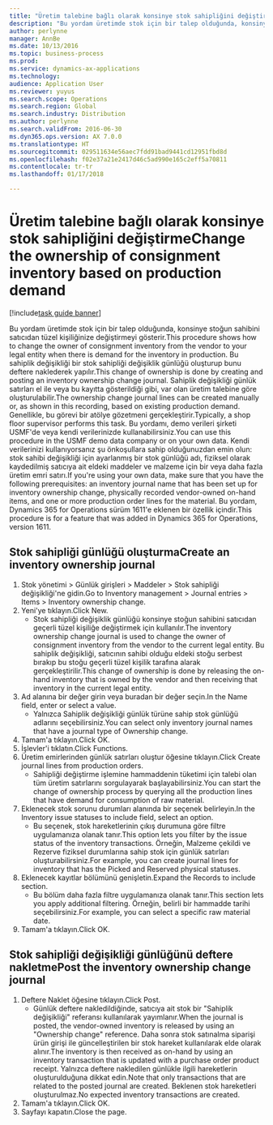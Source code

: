 ```yaml
---
title: "Üretim talebine bağlı olarak konsinye stok sahipliğini değiştirme"
description: "Bu yordam üretimde stok için bir talep olduğunda, konsinye stoğun sahibini satıcıdan tüzel kişiliğinize değiştirmeyi gösterir."
author: perlynne
manager: AnnBe
ms.date: 10/13/2016
ms.topic: business-process
ms.prod: 
ms.service: dynamics-ax-applications
ms.technology: 
audience: Application User
ms.reviewer: yuyus
ms.search.scope: Operations
ms.search.region: Global
ms.search.industry: Distribution
ms.author: perlynne
ms.search.validFrom: 2016-06-30
ms.dyn365.ops.version: AX 7.0.0
ms.translationtype: HT
ms.sourcegitcommit: 029511634e56aec7fdd91bad9441cd12951fbd8d
ms.openlocfilehash: f02e37a21e2417d46c5ad990e165c2eff5a70811
ms.contentlocale: tr-tr
ms.lasthandoff: 01/17/2018

---
```

# <a name="change-the-ownership-of-consignment-inventory-based-on-production-demand"></a><span data-ttu-id="72a98-103">Üretim talebine bağlı olarak konsinye stok sahipliğini değiştirme</span><span class="sxs-lookup"><span data-stu-id="72a98-103">Change the ownership of consignment inventory based on production demand</span></span>

[!include[task guide banner](../../includes/task-guide-banner.md)]

<span data-ttu-id="72a98-104">Bu yordam üretimde stok için bir talep olduğunda, konsinye stoğun sahibini satıcıdan tüzel kişiliğinize değiştirmeyi gösterir.</span><span class="sxs-lookup"><span data-stu-id="72a98-104">This procedure shows how to change the owner of consignment inventory from the vendor to your legal entity when there is demand for the inventory in production.</span></span> <span data-ttu-id="72a98-105">Bu sahiplik değişikliği bir stok sahipliği değişiklik günlüğü oluşturup bunu deftere naklederek yapılır.</span><span class="sxs-lookup"><span data-stu-id="72a98-105">This change of ownership is done by creating and posting an inventory ownership change journal.</span></span> <span data-ttu-id="72a98-106">Sahiplik değişikliği günlük satırları el ile veya bu kayıtta gösterildiği gibi, var olan üretim talebine göre oluşturulabilir.</span><span class="sxs-lookup"><span data-stu-id="72a98-106">The ownership change journal lines can be created manually or, as shown in this recording, based on existing production demand.</span></span> <span data-ttu-id="72a98-107">Genellikle, bu görevi bir atölye gözetmeni gerçekleştirir.</span><span class="sxs-lookup"><span data-stu-id="72a98-107">Typically, a shop floor supervisor performs this task.</span></span> <span data-ttu-id="72a98-108">Bu yordamı, demo verileri şirketi USMF'de veya kendi verilerinizde kullanabilirsiniz.</span><span class="sxs-lookup"><span data-stu-id="72a98-108">You can use this procedure in the USMF demo data company or on your own data.</span></span> <span data-ttu-id="72a98-109">Kendi verilerinizi kullanıyorsanız şu önkoşullara sahip olduğunuzdan emin olun: stok sahibi değişikliği için ayarlanmış bir stok günlüğü adı, fiziksel olarak kaydedilmiş satıcıya ait eldeki maddeler ve malzeme için bir veya daha fazla üretim emri satırı.</span><span class="sxs-lookup"><span data-stu-id="72a98-109">If you're using your own data, make sure that you have the following prerequisites: an inventory journal name that has been set up for inventory ownership change, physically recorded vendor-owned on-hand items, and one or more production order lines for the material.</span></span> <span data-ttu-id="72a98-110">Bu yordam, Dynamics 365 for Operations sürüm 1611'e eklenen bir özellik içindir.</span><span class="sxs-lookup"><span data-stu-id="72a98-110">This procedure is for a feature that was added in Dynamics 365 for Operations, version 1611.</span></span>


## <a name="create-an-inventory-ownership-journal"></a><span data-ttu-id="72a98-111">Stok sahipliği günlüğü oluşturma</span><span class="sxs-lookup"><span data-stu-id="72a98-111">Create an inventory ownership journal</span></span>
1. <span data-ttu-id="72a98-112">Stok yönetimi > Günlük girişleri > Maddeler > Stok sahipliği değişikliği'ne gidin.</span><span class="sxs-lookup"><span data-stu-id="72a98-112">Go to Inventory management > Journal entries > Items > Inventory ownership change.</span></span>
2. <span data-ttu-id="72a98-113">Yeni'ye tıklayın.</span><span class="sxs-lookup"><span data-stu-id="72a98-113">Click New.</span></span>
    * <span data-ttu-id="72a98-114">Stok sahipliği değişiklik günlüğü konsinye stoğun sahibini satıcıdan geçerli tüzel kişiliğe değiştirmek için kullanılır.</span><span class="sxs-lookup"><span data-stu-id="72a98-114">The inventory ownership change journal is used to change the owner of consignment inventory from the vendor to the current legal entity.</span></span> <span data-ttu-id="72a98-115">Bu sahiplik değişikliği, satıcının sahibi olduğu eldeki stoğu serbest bırakıp bu stoğu geçerli tüzel kişilik tarafına alarak gerçekleştirilir.</span><span class="sxs-lookup"><span data-stu-id="72a98-115">This change of ownership is done by releasing the on-hand inventory that is owned by the vendor and then receiving that inventory in the current legal entity.</span></span>  
3. <span data-ttu-id="72a98-116">Ad alanına bir değer girin veya buradan bir değer seçin.</span><span class="sxs-lookup"><span data-stu-id="72a98-116">In the Name field, enter or select a value.</span></span>
    * <span data-ttu-id="72a98-117">Yalnızca Sahiplik değişikliği günlük türüne sahip stok günlüğü adlarını seçebilirsiniz.</span><span class="sxs-lookup"><span data-stu-id="72a98-117">You can select only inventory journal names that have a journal type of Ownership change.</span></span>  
4. <span data-ttu-id="72a98-118">Tamam'a tıklayın.</span><span class="sxs-lookup"><span data-stu-id="72a98-118">Click OK.</span></span>
5. <span data-ttu-id="72a98-119">İşlevler'i tıklatın.</span><span class="sxs-lookup"><span data-stu-id="72a98-119">Click Functions.</span></span>
6. <span data-ttu-id="72a98-120">Üretim emirlerinden günlük satırları oluştur öğesine tıklayın.</span><span class="sxs-lookup"><span data-stu-id="72a98-120">Click Create journal lines from production orders.</span></span>
    * <span data-ttu-id="72a98-121">Sahipliği değiştirme işlemine hammaddenin tüketimi için talebi olan tüm üretim satırlarını sorgulayarak başlayabilirsiniz.</span><span class="sxs-lookup"><span data-stu-id="72a98-121">You can start the change of ownership process by querying all the production lines that have demand for consumption of raw material.</span></span>  
7. <span data-ttu-id="72a98-122">Eklenecek stok sorunu durumları alanında bir seçenek belirleyin.</span><span class="sxs-lookup"><span data-stu-id="72a98-122">In the Inventory issue statuses to include field, select an option.</span></span>
    * <span data-ttu-id="72a98-123">Bu seçenek, stok hareketlerinin çıkış durumuna göre filtre uygulamanıza olanak tanır.</span><span class="sxs-lookup"><span data-stu-id="72a98-123">This option lets you filter by the issue status of the inventory transactions.</span></span> <span data-ttu-id="72a98-124">Örneğin, Malzeme çekildi ve Rezerve fiziksel durumlarına sahip stok için günlük satırları oluşturabilirsiniz.</span><span class="sxs-lookup"><span data-stu-id="72a98-124">For example, you can create journal lines for inventory that has the Picked and Reserved physical statuses.</span></span>  
8. <span data-ttu-id="72a98-125">Eklenecek kayıtlar bölümünü genişletin.</span><span class="sxs-lookup"><span data-stu-id="72a98-125">Expand the Records to include section.</span></span>
    * <span data-ttu-id="72a98-126">Bu bölüm daha fazla filtre uygulamanıza olanak tanır.</span><span class="sxs-lookup"><span data-stu-id="72a98-126">This section lets you apply additional filtering.</span></span> <span data-ttu-id="72a98-127">Örneğin, belirli bir hammadde tarihi seçebilirsiniz.</span><span class="sxs-lookup"><span data-stu-id="72a98-127">For example, you can select a specific raw material date.</span></span>  
9. <span data-ttu-id="72a98-128">Tamam'a tıklayın.</span><span class="sxs-lookup"><span data-stu-id="72a98-128">Click OK.</span></span>

## <a name="post-the-inventory-ownership-change-journal"></a><span data-ttu-id="72a98-129">Stok sahipliği değişikliği günlüğünü deftere nakletme</span><span class="sxs-lookup"><span data-stu-id="72a98-129">Post the inventory ownership change journal</span></span>
1. <span data-ttu-id="72a98-130">Deftere Naklet öğesine tıklayın.</span><span class="sxs-lookup"><span data-stu-id="72a98-130">Click Post.</span></span>
    * <span data-ttu-id="72a98-131">Günlük deftere nakledildiğinde, satıcıya ait stok bir "Sahiplik değişikliği" referansı kullanılarak yayımlanır.</span><span class="sxs-lookup"><span data-stu-id="72a98-131">When the journal is posted, the vendor-owned inventory is released by using an "Ownership change" reference.</span></span> <span data-ttu-id="72a98-132">Daha sonra stok satınalma siparişi ürün girişi ile güncelleştirilen bir stok hareket kullanılarak elde olarak alınır.</span><span class="sxs-lookup"><span data-stu-id="72a98-132">The inventory is then received as on-hand by using an inventory transaction that is updated with a purchase order product receipt.</span></span> <span data-ttu-id="72a98-133">Yalnızca deftere nakledilen günlükle ilgili hareketlerin oluşturulduğuna dikkat edin.</span><span class="sxs-lookup"><span data-stu-id="72a98-133">Note that only transactions that are related to the posted journal are created.</span></span> <span data-ttu-id="72a98-134">Beklenen stok hareketleri oluşturulmaz.</span><span class="sxs-lookup"><span data-stu-id="72a98-134">No expected inventory transactions are created.</span></span>  
2. <span data-ttu-id="72a98-135">Tamam'a tıklayın.</span><span class="sxs-lookup"><span data-stu-id="72a98-135">Click OK.</span></span>
3. <span data-ttu-id="72a98-136">Sayfayı kapatın.</span><span class="sxs-lookup"><span data-stu-id="72a98-136">Close the page.</span></span>

